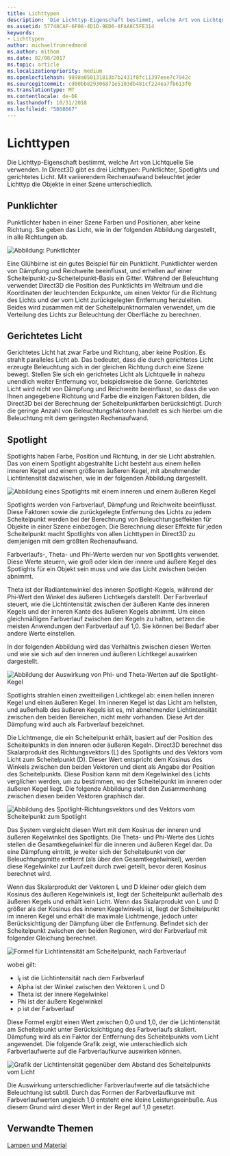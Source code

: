 ```yaml
---
title: Lichttypen
description: 'Die Lichttyp-Eigenschaft bestimmt, welche Art von Lichtquelle Sie verwenden. In Direct3D gibt es drei Lichttypen: Punktlichter, Spotlights und gerichtetes Licht.'
ms.assetid: 57748CAF-6F08-4D1D-9ED6-8FAA8C5FE314
keywords:
- Lichttypen
author: michaelfromredmond
ms.author: mithom
ms.date: 02/08/2017
ms.topic: article
ms.localizationpriority: medium
ms.openlocfilehash: 9898a050131813b7b2431f8fc11397eee7c7942c
ms.sourcegitcommit: cd00bb829306871e5103db481cf224ea7fb613f0
ms.translationtype: MT
ms.contentlocale: de-DE
ms.lasthandoff: 10/31/2018
ms.locfileid: "5868667"
---
```

# <a name="light-types"></a>Lichttypen


Die Lichttyp-Eigenschaft bestimmt, welche Art von Lichtquelle Sie verwenden. In Direct3D gibt es drei Lichttypen: Punktlichter, Spotlights und gerichtetes Licht. Mit variierendem Rechenaufwand beleuchtet jeder Lichttyp die Objekte in einer Szene unterschiedlich.

## <a name="span-idpointlightspanspan-idpointlightspanspan-idpointlightspanpoint-light"></a><span id="Point_Light"></span><span id="point_light"></span><span id="POINT_LIGHT"></span>Punklichter


Punktlichter haben in einer Szene Farben und Positionen, aber keine Richtung. Sie geben das Licht, wie in der folgenden Abbildung dargestellt, in alle Richtungen ab.

![Abbildung: Punktlichter](images/ptlight.png)

Eine Glühbirne ist ein gutes Beispiel für ein Punktlicht. Punktlichter werden von Dämpfung und Reichweite beeinflusst, und erhellen auf einer Scheitelpunkt-zu-Scheitelpunkt-Basis ein Gitter. Während der Beleuchtung verwendet Direct3D die Position des Punktlichts im Weltraum und die Koordinaten der leuchtenden Eckpunkte, um einen Vektor für die Richtung des Lichts und der vom Licht zurückgelegten Entfernung herzuleiten. Beides wird zusammen mit der Scheitelpunktnormalen verwendet, um die Verteilung des Lichts zur Beleuchtung der Oberfläche zu berechnen.

## <a name="span-iddirectionallightspanspan-iddirectionallightspanspan-iddirectionallightspandirectional-light"></a><span id="Directional_Light"></span><span id="directional_light"></span><span id="DIRECTIONAL_LIGHT"></span>Gerichtetes Licht


Gerichtetes Licht hat zwar Farbe und Richtung, aber keine Position. Es strahlt paralleles Licht ab. Das bedeutet, dass die durch gerichtetes Licht erzeugte Beleuchtung sich in der gleichen Richtung durch eine Szene bewegt. Stellen Sie sich ein gerichtetes Licht als Lichtquelle in nahezu unendlich weiter Entfernung vor, beispielsweise die Sonne. Gerichtetes Licht wird nicht von Dämpfung und Reichweite beeinflusst, so dass die von Ihnen angegebene Richtung und Farbe die einzigen Faktoren bilden, die Direct3D bei der Berechnung der Scheitelpunktfarben berücksichtigt. Durch die geringe Anzahl von Beleuchtungsfaktoren handelt es sich hierbei um die Beleuchtung mit dem geringsten Rechenaufwand.

## <a name="span-idspotlightspanspan-idspotlightspanspan-idspotlightspanspotlight"></a><span id="SpotLight"></span><span id="spotlight"></span><span id="SPOTLIGHT"></span>Spotlight


Spotlights haben Farbe, Position und Richtung, in der sie Licht abstrahlen. Das von einem Spotlight abgestrahlte Licht besteht aus einem hellen inneren Kegel und einem größeren äußeren Kegel, mit abnehmender Lichtintensität dazwischen, wie in der folgenden Abbildung dargestellt.

![Abbildung eines Spotlights mit einem inneren und einem äußeren Kegel](images/spotlt.png)

Spotlights werden von Farbverlauf, Dämpfung und Reichweite beeinflusst. Diese Faktoren sowie die zurückgelegte Entfernung des Lichts zu jedem Scheitelpunkt werden bei der Berechnung von Beleuchtungseffekten für Objekte in einer Szene einbezogen. Die Berechnung dieser Effekte für jeden Scheitelpunkt macht Spotlights von allen Lichttypen in Direct3D zu demjenigen mit dem größten Rechenaufwand.

Farbverlaufs-, Theta- und Phi-Werte werden nur von Spotlights verwendet. Diese Werte steuern, wie groß oder klein der innere und äußere Kegel des Spotlights für ein Objekt sein muss und wie das Licht zwischen beiden abnimmt.

Theta ist der Radiantenwinkel des inneren Spotlight-Kegels, während der Phi-Wert den Winkel des äußeren Lichtkegels darstellt. Der Farbverlauf steuert, wie die Lichtintensität zwischen der äußeren Kante des inneren Kegels und der inneren Kante des äußeren Kegels abnimmt. Um einen gleichmäßigen Farbverlauf zwischen den Kegeln zu halten, setzen die meisten Anwendungen den Farbverlauf auf 1,0. Sie können bei Bedarf aber andere Werte einstellen.

In der folgenden Abbildung wird das Verhältnis zwischen diesen Werten und wie sie sich auf den inneren und äußeren Lichtkegel auswirken dargestellt.

![Abbildung der Auswirkung von Phi- und Theta-Werten auf die Spotlight-Kegel](images/spotlt2.png)

Spotlights strahlen einen zweitteiligen Lichtkegel ab: einen hellen inneren Kegel und einen äußeren Kegel. Im inneren Kegel ist das Licht am hellsten, und außerhalb des äußeren Kegels ist es, mit abnehmender Lichtintensität zwischen den beiden Bereichen, nicht mehr vorhanden. Diese Art der Dämpfung wird auch als Farbverlauf bezeichnet.

Die Lichtmenge, die ein Scheitelpunkt erhält, basiert auf der Position des Scheitelpunkts in den inneren oder äußeren Kegeln. Direct3D berechnet das Skalarprodukt des Richtungsvektors (L) des Spotlights und des Vektors vom Licht zum Scheitelpunkt (D). Dieser Wert entspricht dem Kosinus des Winkels zwischen den beiden Vektoren und dient als Angabe der Position des Scheitelpunkts. Diese Position kann mit dem Kegelwinkel des Lichts verglichen werden, um zu bestimmen, wo der Scheitelpunkt im inneren oder äußeren Kegel liegt. Die folgende Abbildung stellt den Zusammenhang zwischen diesen beiden Vektoren graphisch dar.

![Abbildung des Spotlight-Richtungsvektors und des Vektors vom Scheitelpunkt zum Spotlight](images/spotalg1.png)

Das System vergleicht diesen Wert mit dem Kosinus der inneren und äußeren Kegelwinkel des Spotlights. Die Theta- und Phi-Werte des Lichts stellen die Gesamtkegelwinkel für die inneren und äußeren Kegel dar. Da eine Dämpfung eintritt, je weiter sich der Scheitelpunkt von der Beleuchtungsmitte entfernt (als über den Gesamtkegelwinkel), werden diese Kegelwinkel zur Laufzeit durch zwei geteilt, bevor deren Kosinus berechnet wird.

Wenn das Skalarprodukt der Vektoren L und D kleiner oder gleich dem Kosinus des äußeren Kegelwinkels ist, liegt der Scheitelpunkt außerhalb des äußeren Kegels und erhält kein Licht. Wenn das Skalarprodukt von L und D größer als der Kosinus des inneren Kegelwinkels ist, liegt der Scheitelpunkt im inneren Kegel und erhält die maximale Lichtmenge, jedoch unter Berücksichtigung der Dämpfung über die Entfernung. Befindet sich der Scheitelpunkt zwischen den beiden Regionen, wird der Farbverlauf mit folgender Gleichung berechnet.

![Formel für Lichtintensität am Scheitelpunkt, nach Farbverlauf](images/falloff.png)

wobei gilt:

-   I<sub>f</sub> ist die Lichtintensität nach dem Farbverlauf
-   Alpha ist der Winkel zwischen den Vektoren L und D
-   Theta ist der innere Kegelwinkel
-   Phi ist der äußere Kegelwinkel
-   p ist der Farbverlauf

Diese Formel ergibt einen Wert zwischen 0,0 und 1,0, der die Lichtintensität am Scheitelpunkt unter Berücksichtigung des Farbverlaufs skaliert. Dämpfung wird als ein Faktor der Entfernung des Scheitelpunkts vom Licht angewendet. Die folgende Grafik zeigt, wie unterschiedlich sich Farbverlaufwerte auf die Farbverlaufkurve auswirken können.

![Grafik der Lichtintensität gegenüber dem Abstand des Scheitelpunkts vom Licht](images/fallgraf.png)

Die Auswirkung unterschiedlicher Farbverlaufwerte auf die tatsächliche Beleuchtung ist subtil. Durch das Formen der Farbverlaufkurve mit Farbverlaufwerten ungleich 1,0 entsteht eine kleine Leistungseinbuße. Aus diesem Grund wird dieser Wert in der Regel auf 1,0 gesetzt.

## <a name="span-idrelated-topicsspanrelated-topics"></a><span id="related-topics"></span>Verwandte Themen


[Lampen und Material](lights-and-materials.md)

 

 




